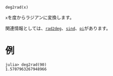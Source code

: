 ```
deg2rad(x)
```

`x`を度からラジアンに変換します。

関連情報としては、[`rad2deg`](@ref)、[`sind`](@ref)、[`pi`](@ref)があります。

# 例

```jldoctest
julia> deg2rad(90)
1.5707963267948966
```
